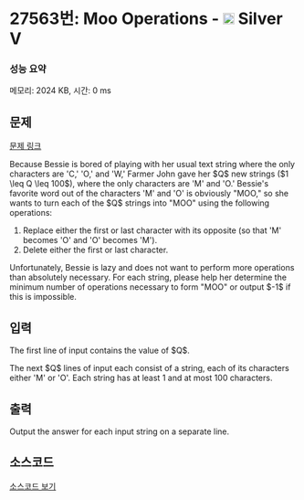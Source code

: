 # 27563번: Moo Operations - <img src="https://static.solved.ac/tier_small/6.svg" style="height:20px" /> Silver V

<!-- performance -->
### 성능 요약
메모리: 2024 KB, 시간: 0 ms
<!-- end -->

## 문제

[문제 링크](https://boj.kr/27563)


<p>Because Bessie is bored of playing with her usual text string where the only characters are 'C,' 'O,' and 'W,' Farmer John gave her $Q$ new strings ($1 \leq Q \leq 100$), where the only characters are 'M' and 'O.' Bessie's favorite word out of the characters 'M' and 'O' is obviously "MOO," so she wants to turn each of the $Q$ strings into "MOO" using the following operations:</p>

<ol>
<li>Replace either the first or last character with its opposite (so that 'M' becomes 'O' and 'O' becomes 'M').</li>
<li>Delete either the first or last character.</li>
</ol>

<p>Unfortunately, Bessie is lazy and does not want to perform more operations than absolutely necessary. For each string, please help her determine the minimum number of operations necessary to form "MOO" or output $-1$ if this is impossible.</p>



## 입력


<p>The first line of input contains the value of $Q$.</p>

<p>The next $Q$ lines of input each consist of a string, each of its characters either 'M' or 'O'. Each string has at least 1 and at most 100 characters.</p>



## 출력


<p>Output the answer for each input string on a separate line.</p>



## 소스코드

[소스코드 보기](Moo%20Operations.cpp)